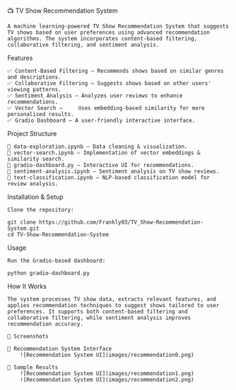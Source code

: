 📺 TV Show Recommendation System

    A machine learning-powered TV Show Recommendation System that suggests TV shows based on user preferences using advanced recommendation algorithms. The system incorporates content-based filtering, collaborative filtering, and sentiment analysis.

Features

    ✅ Content-Based Filtering – Recommends shows based on similar genres and descriptions.
    ✅ Collaborative Filtering – Suggests shows based on other users' viewing patterns.
    ✅ Sentiment Analysis – Analyzes user reviews to enhance recommendations.
    ✅ Vector Search –     Uses embedding-based similarity for more personalized results.
    ✅ Gradio Dashboard – A user-friendly interactive interface.

Project Structure

    📁 data-exploration.ipynb – Data cleaning & visualization.
    📁 vector-search.ipynb – Implementation of vector embeddings & similarity search.
    📁 gradio-dashboard.py – Interactive UI for recommendations.
    📁 sentiment-analysis.ipynb – Sentiment analysis on TV show reviews.
    📁 text-classification.ipynb – NLP-based classification model for review analysis.

Installation & Setup

    Clone the repository:

    git clone https://github.com/Frankly03/TV_Show-Recommendation-System.git
    cd TV-Show-Recommendation-System


Usage

    Run the Gradio-based dashboard:

    python gradio-dashboard.py

How It Works

    The system processes TV show data, extracts relevant features, and applies recommendation techniques to suggest shows tailored to user preferences. It supports both content-based filtering and collaborative filtering, while sentiment analysis improves recommendation accuracy.

    📸 Screenshots

    🔹 Recommendation System Interface
        ![Recommendation System UI](images/recommendation0.png)
        
    🔹 Sample Results
        ![Recommendation System UI](images/recommendation1.png)
        ![Recommendation System UI](images/recommendation2.png)


